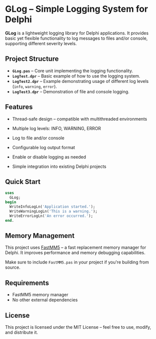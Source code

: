 # GLog – Simple Logging System for Delphi

**GLog** is a lightweight logging library for Delphi applications. It provides basic yet flexible functionality to log messages to files and/or console, supporting different severity levels.

## Project Structure

- **`GLog.pas`** – Core unit implementing the logging functionality.
- **`LogTest.dpr`** – Basic example of how to use the logging system.
- **`LogTest2.dpr`** – Example demonstrating usage of different log levels (`info`, `warning`, `error`).
- **`LogTest3.dpr`** – Demonstration of file and console logging.

## Features

- Thread-safe design – compatible with multithreaded environments

- Multiple log levels: INFO, WARNING, ERROR
- Log to file and/or console
- Configurable log output format
- Enable or disable logging as needed
- Simple integration into existing Delphi projects

## Quick Start

```pascal
uses
  GLog;
begin
  WriteInfoLogLn('Application started.');
  WriteWarningLogLn('This is a warning.');
  WriteErrorLogLn('An error occurred.');
end.
```

## Memory Management

This project uses [FastMM5](https://github.com/pleriche/FastMM5) – a fast replacement memory manager for Delphi. It improves performance and memory debugging capabilities.

Make sure to include `FastMM5.pas` in your project if you're building from source.

## Requirements

- FastMM5 memory manager
- No other external dependencies

## License

This project is licensed under the MIT License – feel free to use, modify, and distribute it.
 
